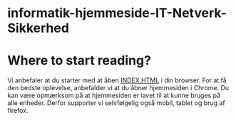 # informatik-hjemmeside-IT-Netverk-Sikkerhed

# Where to start reading?
Vi anbefaler at du starter med at åben [INDEX.HTML](html/index.html) i din browser. For at få den bedste oplevelse, anbefalder vi at du åbner hjemmesiden i Chrome.
Du kan være opmærksom på at hjemmesiden er lavet til at kunne bruges på alle enheder. Derfor supporter vi selvfølgelig også mobil, tablet og brug af firefox.